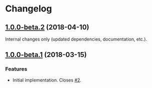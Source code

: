 Changelog
=========

## [1.0.0-beta.2](https://github.com/ckeditor/ckeditor5-alignment/compare/v1.0.0-beta.1...v1.0.0-beta.2) (2018-04-10)

Internal changes only (updated dependencies, documentation, etc.).


## [1.0.0-beta.1](https://github.com/ckeditor/ckeditor5-alignment/compare/v0.0.1...v1.0.0-beta.1) (2018-03-15)

### Features

* Initial implementation. Closes [#2](https://github.com/ckeditor/ckeditor5-alignment/issues/2).
